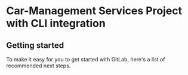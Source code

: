 # Car-Management Services Project with CLI integration

## Getting started

To make it easy for you to get started with GitLab, here's a list of recommended next steps.
